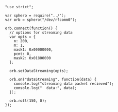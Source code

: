     "use strict";

    var sphero = require("../");
    var orb = sphero("/dev/rfcomm0");

    orb.connect(function() {
      // options for streaming data
      var opts = {
        n: 200,
        m: 1,
        mask1: 0x00000000,
        pcnt: 0,
        mask2: 0x01800000
      };

      orb.setDataStreaming(opts);

      orb.on("dataStreaming", function(data) {
        console.log("streaming data packet recieved");
        console.log("  data:", data);
      });

      orb.roll(150, 0);
    });
